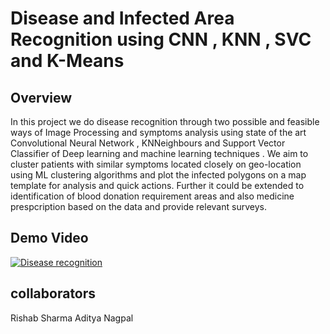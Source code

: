 # Disease and Infected Area Recognition using CNN , KNN , SVC and K-Means

## Overview

In this project we do disease recognition through two possible and feasible ways of Image Processing and symptoms analysis using state of the art Convolutional Neural Network , KNNeighbours and Support Vector Classifier of Deep learning and machine learning techniques . We aim to cluster patients with similar symptoms located closely on geo-location using ML clustering algorithms and plot the infected polygons on a map template for analysis and quick actions. Further it could be extended to identification of blood donation requirement areas and also medicine prespcription based on the data and provide relevant surveys.

## Demo Video
[![Disease recognition](https://github.com/rishab-sharma/arjuna_hackDTU/blob/master/Screenshot%20from%202017-10-14%2017-09-15.png)](https://www.youtube.com/watch?v=-rHInBPPAEs&feature=youtu.be)

## collaborators 
Rishab Sharma
Aditya Nagpal

